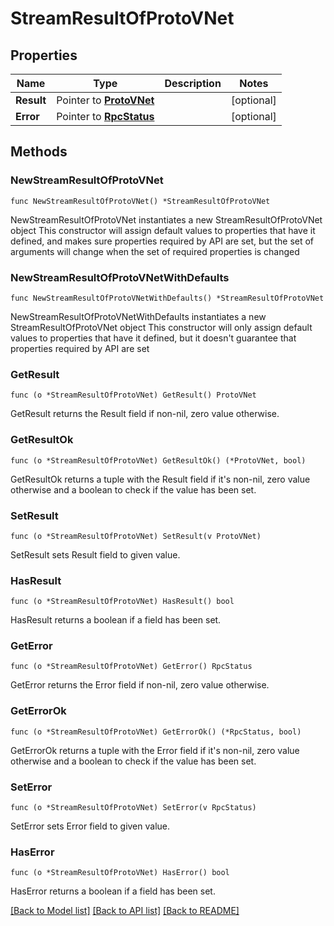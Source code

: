 # StreamResultOfProtoVNet

## Properties

Name | Type | Description | Notes
------------ | ------------- | ------------- | -------------
**Result** | Pointer to [**ProtoVNet**](ProtoVNet.md) |  | [optional] 
**Error** | Pointer to [**RpcStatus**](RpcStatus.md) |  | [optional] 

## Methods

### NewStreamResultOfProtoVNet

`func NewStreamResultOfProtoVNet() *StreamResultOfProtoVNet`

NewStreamResultOfProtoVNet instantiates a new StreamResultOfProtoVNet object
This constructor will assign default values to properties that have it defined,
and makes sure properties required by API are set, but the set of arguments
will change when the set of required properties is changed

### NewStreamResultOfProtoVNetWithDefaults

`func NewStreamResultOfProtoVNetWithDefaults() *StreamResultOfProtoVNet`

NewStreamResultOfProtoVNetWithDefaults instantiates a new StreamResultOfProtoVNet object
This constructor will only assign default values to properties that have it defined,
but it doesn't guarantee that properties required by API are set

### GetResult

`func (o *StreamResultOfProtoVNet) GetResult() ProtoVNet`

GetResult returns the Result field if non-nil, zero value otherwise.

### GetResultOk

`func (o *StreamResultOfProtoVNet) GetResultOk() (*ProtoVNet, bool)`

GetResultOk returns a tuple with the Result field if it's non-nil, zero value otherwise
and a boolean to check if the value has been set.

### SetResult

`func (o *StreamResultOfProtoVNet) SetResult(v ProtoVNet)`

SetResult sets Result field to given value.

### HasResult

`func (o *StreamResultOfProtoVNet) HasResult() bool`

HasResult returns a boolean if a field has been set.

### GetError

`func (o *StreamResultOfProtoVNet) GetError() RpcStatus`

GetError returns the Error field if non-nil, zero value otherwise.

### GetErrorOk

`func (o *StreamResultOfProtoVNet) GetErrorOk() (*RpcStatus, bool)`

GetErrorOk returns a tuple with the Error field if it's non-nil, zero value otherwise
and a boolean to check if the value has been set.

### SetError

`func (o *StreamResultOfProtoVNet) SetError(v RpcStatus)`

SetError sets Error field to given value.

### HasError

`func (o *StreamResultOfProtoVNet) HasError() bool`

HasError returns a boolean if a field has been set.


[[Back to Model list]](../README.md#documentation-for-models) [[Back to API list]](../README.md#documentation-for-api-endpoints) [[Back to README]](../README.md)



